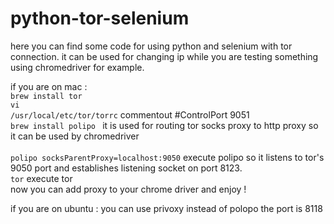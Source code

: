 # python-tor-selenium

here you can find some code for using python and selenium with tor connection.
it can be used for changing ip while you are testing something using chromedriver for example.

if you are on mac :<br>
<code>brew install tor</code><br>
<code>vi /usr/local/etc/tor/torrc</code>  commentout #ControlPort 9051 <br>
<code>brew install polipo </code> it is used for routing tor socks proxy to http proxy so it can be used by chromedriver<br>  
<code>polipo socksParentProxy=localhost:9050</code> execute polipo so it listens to tor's 9050 port and establishes listening socket on port 8123.<br>
<code>tor</code> execute tor<br>
now you can add proxy to your chrome driver and enjoy !

if you are on ubuntu :
you can use privoxy instead of polopo 
the port is 8118
